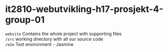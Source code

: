 # it2810-webutvikling-h17-prosjekt-4-group-01

`website` Contains the whole project with supporting files  
`/src` working directory with all our source code  
`/e2e` Test environment - Jasmine

